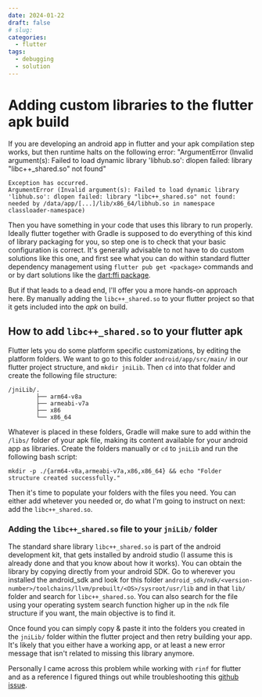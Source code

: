 ```yaml
---
date: 2024-01-22
draft: false
# slug:
categories:
  - flutter
tags:
  - debugging
  - solution
---
```


# Adding custom libraries to the flutter apk build

If you are developing an android app in flutter and your apk compilation step works, but then runtime halts on the following error: "ArgumentError (Invalid argument(s): Failed to load dynamic library 'libhub.so': dlopen failed: library "libc++_shared.so" not found"

<!-- more -->

```
Exception has occurred.
ArgumentError (Invalid argument(s): Failed to load dynamic library 'libhub.so': dlopen failed: library "libc++_shared.so" not found: needed by /data/app/[...]/lib/x86_64/libhub.so in namespace classloader-namespace)
```
Then you have something in your code that uses this library to run properly. Ideally flutter together with Gradle is supposed to do everything of this kind of library packaging for you, so step one is to check that your basic configuration is correct. It's generally advisable to not have to do custom solutions like this one, and first see what you can do within standard flutter dependency management using `flutter pub get <package>` commands and or by dart solutions like the [dart:ffi package](https://pub.dev/packages/ffi).

But if that leads to a dead end, I'll offer you a more hands-on approach here. By manually adding the `libc++_shared.so` to your flutter project so that it gets included into the *apk* on build.

## How to add `libc++_shared.so` to your flutter apk
Flutter lets you do some platform specific customizations, by editing the platform folders. We want to go to this folder `android/app/src/main/` in our flutter project structure, and `mkdir jniLib`. Then `cd` into that folder and create the following file structure:
```
/jniLib/.
        ├── arm64-v8a
        ├── armeabi-v7a
        ├── x86
        └── x86_64
```
Whatever is placed in these folders, Gradle will make sure to add within the `/libs/` folder of your apk file, making its content available for your android app as libraries. Create the folders manually or `cd`  to `jniLib` and run the following bash script:
```
mkdir -p ./{arm64-v8a,armeabi-v7a,x86,x86_64} && echo "Folder structure created successfully."
```
Then it's time to populate your folders with the files you need. You can either add whetever you needed or, do what I'm going to instruct on next: add the `libc++_shared.so`.

### Adding the `libc++_shared.so` file to your `jniLib/` folder
The standard share library `libc++_shared.so` is part of the android development kit, that gets installed by android studio (I assume this is already done and that you know about how it works). You can obtain the library by copying directly from your android SDK. Go to wherever you installed the android_sdk and look for this folder `android_sdk/ndk/<version-number>/toolchains/llvm/prebuilt/<OS>/sysroot/usr/lib` and in that `lib/` folder and search for `libc++_shared.so`. You can also search for the file using your operating system search function higher up in the `ndk` file structure if you want, the main objective is to find it.

Once found you can simply copy & paste it into the folders you created in the `jniLib/` folder within the flutter project and then retry building your app. It's likely that you either have a working app, or at least a new error message that isn't related to missing this library anymore.

Personally I came across this problem while working with `rinf` for flutter and as a reference I figured things out while troubleshooting this [github issue](https://github.com/cunarist/rinf/issues/280).